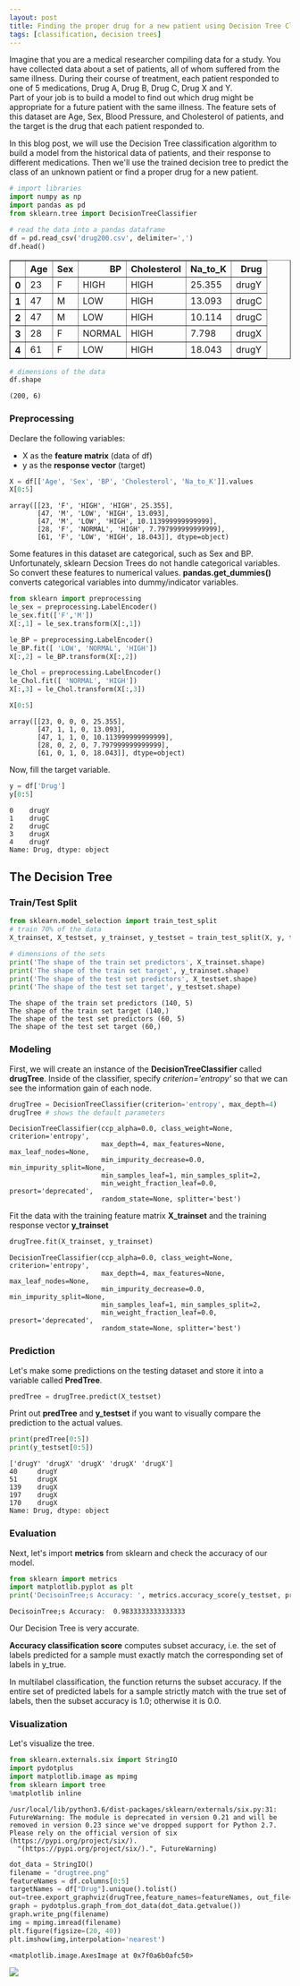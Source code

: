 ```yaml
---
layout: post
title: Finding the proper drug for a new patient using Decision Tree Classification
tags: [classification, decision trees]
---
```


Imagine that you are a medical researcher compiling data for a study. You have collected data about a set of patients, all of whom suffered from the same illness. During their course of treatment, each patient responded to one of 5 medications, Drug A, Drug B, Drug C, Drug X and Y.  
Part of your job is to build a model to find out which drug might be appropriate for a future patient with the same illness. The feature sets of this dataset are Age, Sex, Blood Pressure, and Cholesterol of patients, and the target is the drug that each patient responded to.

In this blog post, we will use the Decision Tree classification algorithm to build a model from the historical data of patients, and their response to different medications. Then we'll use the trained decision tree to predict the class of an unknown patient or find a proper drug for a new patient.


```python
# import libraries
import numpy as np
import pandas as pd
from sklearn.tree import DecisionTreeClassifier
```


```python
# read the data into a pandas dataframe
df = pd.read_csv('drug200.csv', delimiter=',')
df.head()
```




<div>
<style scoped>
    .dataframe tbody tr th:only-of-type {
        vertical-align: middle;
    }

    .dataframe tbody tr th {
        vertical-align: top;
    }

    .dataframe thead th {
        text-align: right;
    }
</style>
<table border="1" class="dataframe">
  <thead>
    <tr style="text-align: right;">
      <th></th>
      <th>Age</th>
      <th>Sex</th>
      <th>BP</th>
      <th>Cholesterol</th>
      <th>Na_to_K</th>
      <th>Drug</th>
    </tr>
  </thead>
  <tbody>
    <tr>
      <th>0</th>
      <td>23</td>
      <td>F</td>
      <td>HIGH</td>
      <td>HIGH</td>
      <td>25.355</td>
      <td>drugY</td>
    </tr>
    <tr>
      <th>1</th>
      <td>47</td>
      <td>M</td>
      <td>LOW</td>
      <td>HIGH</td>
      <td>13.093</td>
      <td>drugC</td>
    </tr>
    <tr>
      <th>2</th>
      <td>47</td>
      <td>M</td>
      <td>LOW</td>
      <td>HIGH</td>
      <td>10.114</td>
      <td>drugC</td>
    </tr>
    <tr>
      <th>3</th>
      <td>28</td>
      <td>F</td>
      <td>NORMAL</td>
      <td>HIGH</td>
      <td>7.798</td>
      <td>drugX</td>
    </tr>
    <tr>
      <th>4</th>
      <td>61</td>
      <td>F</td>
      <td>LOW</td>
      <td>HIGH</td>
      <td>18.043</td>
      <td>drugY</td>
    </tr>
  </tbody>
</table>
</div>




```python
# dimensions of the data
df.shape
```




    (200, 6)



### Preprocessing
Declare the following variables:
- X as the **feature matrix** (data of df)
- y as the **response vector** (target)


```python
X = df[['Age', 'Sex', 'BP', 'Cholesterol', 'Na_to_K']].values
X[0:5]
```




    array([[23, 'F', 'HIGH', 'HIGH', 25.355],
           [47, 'M', 'LOW', 'HIGH', 13.093],
           [47, 'M', 'LOW', 'HIGH', 10.113999999999999],
           [28, 'F', 'NORMAL', 'HIGH', 7.797999999999999],
           [61, 'F', 'LOW', 'HIGH', 18.043]], dtype=object)



Some features in this dataset are categorical, such as Sex and BP. Unfortunately, sklearn Decsion Trees do not handle categorical variables. So convert these features to numerical values. **pandas.get_dummies()** converts categorical variables into dummy/indicator variables.


```python
from sklearn import preprocessing
le_sex = preprocessing.LabelEncoder()
le_sex.fit(['F','M'])
X[:,1] = le_sex.transform(X[:,1]) 

le_BP = preprocessing.LabelEncoder()
le_BP.fit([ 'LOW', 'NORMAL', 'HIGH'])
X[:,2] = le_BP.transform(X[:,2])

le_Chol = preprocessing.LabelEncoder()
le_Chol.fit([ 'NORMAL', 'HIGH'])
X[:,3] = le_Chol.transform(X[:,3]) 

X[0:5]
```




    array([[23, 0, 0, 0, 25.355],
           [47, 1, 1, 0, 13.093],
           [47, 1, 1, 0, 10.113999999999999],
           [28, 0, 2, 0, 7.797999999999999],
           [61, 0, 1, 0, 18.043]], dtype=object)



Now, fill the target variable.


```python
y = df['Drug']
y[0:5]
```




    0    drugY
    1    drugC
    2    drugC
    3    drugX
    4    drugY
    Name: Drug, dtype: object



## The Decision Tree

### Train/Test Split


```python
from sklearn.model_selection import train_test_split
# train 70% of the data
X_trainset, X_testset, y_trainset, y_testset = train_test_split(X, y, test_size=0.3, random_state=3)

# dimensions of the sets
print('The shape of the train set predictors', X_trainset.shape)
print('The shape of the train set target', y_trainset.shape)
print('The shape of the test set predictors', X_testset.shape)
print('The shape of the test set target', y_testset.shape)
```

    The shape of the train set predictors (140, 5)
    The shape of the train set target (140,)
    The shape of the test set predictors (60, 5)
    The shape of the test set target (60,)
    

### Modeling
First, we will create an instance of the **DecisionTreeClassifier** called **drugTree**. Inside of the classifier, specify *criterion='entropy'* so that we can see the information gain of each node.


```python
drugTree = DecisionTreeClassifier(criterion='entropy', max_depth=4)
drugTree # shows the default parameters
```




    DecisionTreeClassifier(ccp_alpha=0.0, class_weight=None, criterion='entropy',
                           max_depth=4, max_features=None, max_leaf_nodes=None,
                           min_impurity_decrease=0.0, min_impurity_split=None,
                           min_samples_leaf=1, min_samples_split=2,
                           min_weight_fraction_leaf=0.0, presort='deprecated',
                           random_state=None, splitter='best')



Fit the data with the training feature matrix **X_trainset** and the training response vector **y_trainset**


```python
drugTree.fit(X_trainset, y_trainset)
```




    DecisionTreeClassifier(ccp_alpha=0.0, class_weight=None, criterion='entropy',
                           max_depth=4, max_features=None, max_leaf_nodes=None,
                           min_impurity_decrease=0.0, min_impurity_split=None,
                           min_samples_leaf=1, min_samples_split=2,
                           min_weight_fraction_leaf=0.0, presort='deprecated',
                           random_state=None, splitter='best')



### Prediction
Let's make some predictions on the testing dataset and store it into a variable called **PredTree**.


```python
predTree = drugTree.predict(X_testset)
```

Print out **predTree** and **y_testset** if you want to visually compare the prediction to the actual values.


```python
print(predTree[0:5])
print(y_testset[0:5])
```

    ['drugY' 'drugX' 'drugX' 'drugX' 'drugX']
    40     drugY
    51     drugX
    139    drugX
    197    drugX
    170    drugX
    Name: Drug, dtype: object
    

### Evaluation
Next, let's import **metrics** from sklearn and check the accuracy of our model.


```python
from sklearn import metrics
import matplotlib.pyplot as plt
print('DecisoinTree;s Accuracy: ', metrics.accuracy_score(y_testset, predTree))
```

    DecisoinTree;s Accuracy:  0.9833333333333333
    

Our Decision Tree is very accurate.

**Accuracy classification score** computes subset accuracy, i.e. the set of labels predicted for a sample must exactly match the corresponding set of labels in y_true.

In multilabel classification, the function returns the subset accuracy. If the entire set of predicted labels for a sample strictly match with the true set of labels, then the subset accuracy is 1.0; otherwise it is 0.0.

### Visualization
Let's visualize the tree.


```python
from sklearn.externals.six import StringIO
import pydotplus
import matplotlib.image as mpimg
from sklearn import tree
%matplotlib inline
```

    /usr/local/lib/python3.6/dist-packages/sklearn/externals/six.py:31: FutureWarning: The module is deprecated in version 0.21 and will be removed in version 0.23 since we've dropped support for Python 2.7. Please rely on the official version of six (https://pypi.org/project/six/).
      "(https://pypi.org/project/six/).", FutureWarning)
    


```python
dot_data = StringIO()
filename = "drugtree.png"
featureNames = df.columns[0:5]
targetNames = df["Drug"].unique().tolist()
out=tree.export_graphviz(drugTree,feature_names=featureNames, out_file=dot_data, class_names= np.unique(y_trainset), filled=True,  special_characters=True,rotate=False)  
graph = pydotplus.graph_from_dot_data(dot_data.getvalue())  
graph.write_png(filename)
img = mpimg.imread(filename)
plt.figure(figsize=(20, 40))
plt.imshow(img,interpolation='nearest')
```




    <matplotlib.image.AxesImage at 0x7f0a6b0afc50>



<img src= "/assets/img/decision trees/output_25_1.png">



```python

```
